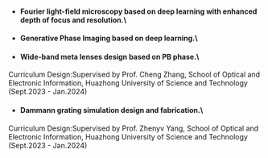 - #### Fourier light-field microscopy based on deep learning with enhanced depth of focus and resolution.\

- #### Generative Phase Imaging based on deep learning.\

- #### Wide-band meta lenses design based on PB phase.\
Curriculum Design:Supervised by Prof. Cheng Zhang, School of Optical and Electronic Information, Huazhong University of Science and Technology (Sept.2023 - Jan.2024)

- #### Dammann grating simulation design and fabrication.\
Curriculum Design:Supervised by Prof. Zhenyv Yang, School of Optical and Electronic Information, Huazhong University of Science and Technology (Sept.2023 - Jan.2024)


